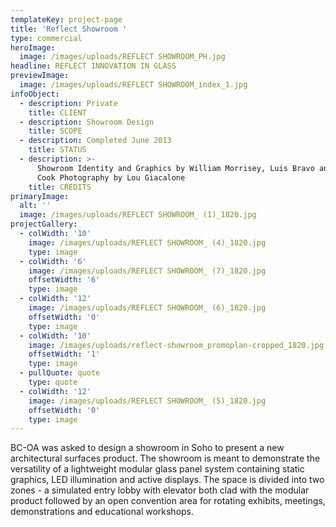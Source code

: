 ```yaml
---
templateKey: project-page
title: 'Reflect Showroom '
type: commercial
heroImage:
  image: /images/uploads/REFLECT SHOWROOM_PH.jpg
headline: REFLECT INNOVATION IN GLASS
previewImage:
  image: /images/uploads/REFLECT SHOWROOM_index_1.jpg
infoObject:
  - description: Private
    title: CLIENT
  - description: Showroom Design
    title: SCOPE
  - description: Completed June 2013
    title: STATUS
  - description: >-
      Showroom Identity and Graphics by William Morrisey, Luis Bravo and Mikal
      Cook Photography by Lou Giacalone
    title: CREDITS
primaryImage:
  alt: ''
  image: /images/uploads/REFLECT SHOWROOM_ (1)_1820.jpg
projectGallery:
  - colWidth: '10'
    image: /images/uploads/REFLECT SHOWROOM_ (4)_1820.jpg
    type: image
  - colWidth: '6'
    image: /images/uploads/REFLECT SHOWROOM_ (7)_1820.jpg
    offsetWidth: '6'
    type: image
  - colWidth: '12'
    image: /images/uploads/REFLECT SHOWROOM_ (6)_1820.jpg
    offsetWidth: '0'
    type: image
  - colWidth: '10'
    image: /images/uploads/reflect-showroom_promoplan-cropped_1820.jpg
    offsetWidth: '1'
    type: image
  - pullQuote: quote
    type: quote
  - colWidth: '12'
    image: /images/uploads/REFLECT SHOWROOM_ (5)_1820.jpg
    offsetWidth: '0'
    type: image
---
```

BC-OA was asked to design a showroom in Soho to present a new architectural surfaces product. The showroom is meant to demonstrate the versatility of a lightweight modular glass panel system containing static graphics, LED illumination and active displays. The space is divided into two zones - a simulated entry lobby with elevator both clad with the modular product followed by an open convention area for rotating exhibits, meetings, demonstrations and educational workshops.
